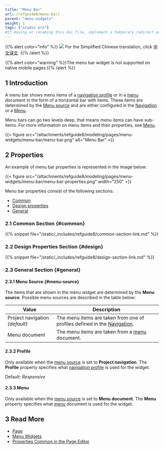 ```yaml
---
title: "Menu Bar"
url: /refguide8/menu-bar/
parent: "menu-widgets"
weight: 1
tags: ["studio pro"]
#If moving or renaming this doc file, implement a temporary redirect and let the respective team know they should update the URL in the product. See Mapping to Products for more details.
---
```


{{% alert color="info" %}}
<img src="attachments/chinese-translation/china.png" style="display: inline-block; margin: 0" /> For the Simplified Chinese translation, click [中文译文](https://cdn.mendix.tencent-cloud.com/documentation/refguide8/menu-bar.pdf).
{{% /alert %}}

{{% alert color="warning" %}}The menu bar widget is not supported on native mobile pages.{{% /alert %}}

## 1 Introduction

A menu bar shows menu items of a [navigation profile](/refguide8/navigation/#profiles) or in a [menu](/refguide8/menu/) document in the form of a horizontal bar with items. These items are determined by the [Menu source](#menu-source) and are either configured in the [Navigation](/refguide8/navigation/) or a [Menu](/refguide8/menu/).

Menu bars can go two levels deep, that means menu items can have sub-items. For more information on menu items and their properties, see [Menu](/refguide8/menu/).

{{< figure src="/attachments/refguide8/modeling/pages/menu-widgets/menu-bar/menu-bar.png" alt="Menu Bar" >}}

## 2 Properties

An example of menu bar properties is represented in the image below:

{{< figure src="/attachments/refguide8/modeling/pages/menu-widgets/menu-bar/menu-bar-properties.png"   width="250"  >}}

Menu bar properties consist of the following sections:

* [Common](#common)
* [Design properties](#design)
* [General](#general)

### 2.1 Common Section {#common}

{{% snippet file="/static/_includes/refguide8/common-section-link.md" %}}

### 2.2 Design Properties Section {#design}

{{% snippet file="/static/_includes/refguide8/design-section-link.md" %}}

### 2.3 General Section {#general}

#### 2.3.1 Menu Source {#menu-source}

The items that are shown in the menu widget are determined by the **Menu source**. Possible menu sources are described in the table below:

| Value              | Description                                                  |
| ------------------ | ------------------------------------------------------------ |
| Project navigation  *(default)* | The menu items are taken from one of profiles defined in the [Navigation](/refguide8/navigation/#profiles). |
| Menu document      | The menu items are taken from a [menu](/refguide8/menu/) document.       |

#### 2.3.2 Profile 

Only available when the [menu source](#menu-source) is set to **Project navigation**. The **Profile** property specifies what [navigation profile](/refguide8/navigation/#profiles) is used for the widget. 

Default: *Responsive*

#### 2.3.3 Menu 

Only available when the [menu source](#menu-source) is set to **Menu document**. The **Menu** property specifies what [menu](/refguide8/menu/) document is used for the widget.

## 3 Read More

* [Page](/refguide8/page/)
* [Menu Widgets](/refguide8/menu-widgets/)
* [Properties Common in the Page Editor](/refguide8/common-widget-properties/)
